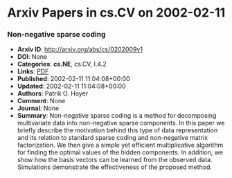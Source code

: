 # Arxiv Papers in cs.CV on 2002-02-11
### Non-negative sparse coding
- **Arxiv ID**: http://arxiv.org/abs/cs/0202009v1
- **DOI**: None
- **Categories**: **cs.NE**, cs.CV, I.4.2
- **Links**: [PDF](http://arxiv.org/pdf/cs/0202009v1)
- **Published**: 2002-02-11 11:04:08+00:00
- **Updated**: 2002-02-11 11:04:08+00:00
- **Authors**: Patrik O. Hoyer
- **Comment**: None
- **Journal**: None
- **Summary**: Non-negative sparse coding is a method for decomposing multivariate data into non-negative sparse components. In this paper we briefly describe the motivation behind this type of data representation and its relation to standard sparse coding and non-negative matrix factorization. We then give a simple yet efficient multiplicative algorithm for finding the optimal values of the hidden components. In addition, we show how the basis vectors can be learned from the observed data. Simulations demonstrate the effectiveness of the proposed method.



